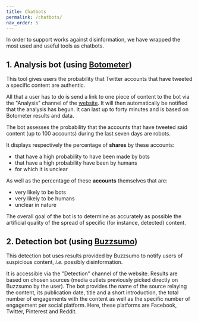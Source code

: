 ```yaml
---
title: Chatbots
permalink: /chatbots/
nav_order: 5
---
```


In order to support works against disinformation, we have wrapped the most used and useful tools as chatbots.

## 1. Analysis bot (using [Botometer](https://desinfo.quaidorsay.fr/encyclopedia/detection/social-bots/#1-botometer))

This tool gives users the probability that Twitter accounts that have tweeted a specific content are authentic.

All that a user has to do is send a link to one piece of content to the bot via the "Analysis" channel of the [website](https://desinfo.quaidorsay.fr). It will then automatically be notified that the analysis has begun. It can last up to forty minutes and is based on Botometer results and data.

The bot assesses the probability that the accounts that have tweeted said content (up to 100 accounts) during the last seven days are robots.

It displays respectively the percentage of **shares** by these accounts:
- that have a high probability to have been made by bots
- that have a high probability have been by humans
- for which it is unclear

As well as the percentage of these **accounts** themselves that are:
- very likely to be bots
- very likely to be humans
- unclear in nature

The overall goal of the bot is to determine as accurately as possible the artificial quality of the spread of specific (for instance, detected) content.

## 2. Detection bot (using [Buzzsumo](https://desinfo.quaidorsay.fr/encyclopedia/detection/Commercial-trends-tools#3-buzzsumo))

This detection bot uses results provided by Buzzsumo to notify users of suspicious content, _i.e._ possibly disinformation.

It is accessible via the "Detection" channel of the website. Results are based on chosen sources (media outlets previously picked directly on Buzzsumo by the user). The bot provides the name of the source relaying the content, its publication date, title and a short introduction, the total number of engagements with the content as well as the specific number of engagement per social platform. Here, these platforms are Facebook, Twitter, Pinterest and Reddit.
